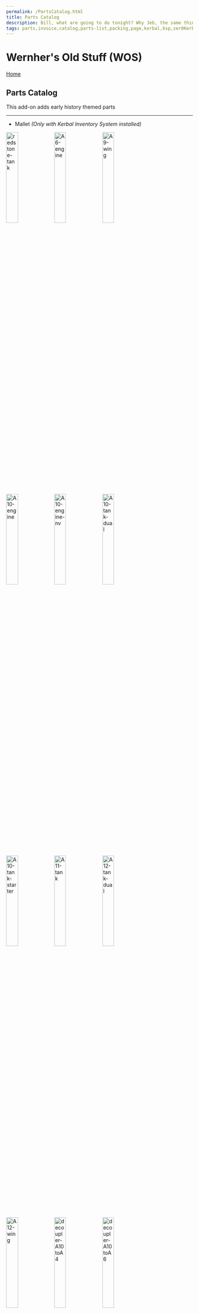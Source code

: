 ```yaml
---
permalink: /PartsCatalog.html
title: Parts Catalog
description: Bill, what are going to do tonight? Why Jeb, the same thing we do every night, Take over the world!
tags: parts,invoice,catalog,parts-list,packing,page,kerbal,ksp,zer0Kerbal,zedK
---
```


<!-- PartsCatalog.md v1.1.4.1
Wernher's Old Stuff (WOS)
created: 01 Feb 2022
updated: 01 Oct 2022 -->

<script src="https://kit.fontawesome.com/0ea5493613.js" crossorigin="anonymous"></script>
<i class="fa-solid fa-explosion fa-beat-fade fa-3x" style="--fa-beat-fade-opacity: 0.1; --fa-beat-fade-scale: 1.25;color: #FF7E03" ></i>

# Wernher's Old Stuff (WOS)

[Home](./index.md)

## Parts Catalog

This add-on adds early history themed parts

---

* Mallet *(Only with Kerbal Inventory System installed)*

<img src="https://raw.githubusercontent.com/zer0Kerbal/WernhersOldStuff/master/docs/%40thumbs/wos-redstone-tank_icon.png" alt="redstone-tank" width="25%" height="25%" />
<img src="https://raw.githubusercontent.com/zer0Kerbal/WernhersOldStuff/master/docs/%40thumbs/wos-A6-engine_icon.png" alt="A6-engine" width="25%" height="25%" />
<img src="https://raw.githubusercontent.com/zer0Kerbal/WernhersOldStuff/master/docs/%40thumbs/wos-A9-wing_icon.png" alt="A9-wing" width="25%" height="25%" />
<img src="https://raw.githubusercontent.com/zer0Kerbal/WernhersOldStuff/master/docs/%40thumbs/wos-A10-engine_icon.png" alt="A10-engine" width="25%" height="25%" />
<img src="https://raw.githubusercontent.com/zer0Kerbal/WernhersOldStuff/master/docs/%40thumbs/wos-A10-engine-nv_icon.png" alt="A10-engine-nv" width="25%" height="25%" />
<img src="https://raw.githubusercontent.com/zer0Kerbal/WernhersOldStuff/master/docs/%40thumbs/wos-A10-tank-dual_icon.png" alt="A10-tank-dual" width="25%" height="25%" />
<img src="https://raw.githubusercontent.com/zer0Kerbal/WernhersOldStuff/master/docs/%40thumbs/wos-A10-tank-starter_icon.png" alt="A10-tank-starter" width="25%" height="25%" />
<img src="https://raw.githubusercontent.com/zer0Kerbal/WernhersOldStuff/master/docs/%40thumbs/wos-A11-tank_icon.png" alt="A11-tank" width="25%" height="25%" />
<img src="https://raw.githubusercontent.com/zer0Kerbal/WernhersOldStuff/master/docs/%40thumbs/wos-A12-tank-dual_icon.png" alt="A12-tank-dual" width="25%" height="25%" />
<img src="https://raw.githubusercontent.com/zer0Kerbal/WernhersOldStuff/master/docs/%40thumbs/wos-A12-wing_icon.png" alt="A12-wing" width="25%" height="25%" />
<img src="https://raw.githubusercontent.com/zer0Kerbal/WernhersOldStuff/master/docs/%40thumbs/wos-decoupler-A10toA4_icon.png" alt="decoupler-A10toA4" width="25%" height="25%" />
<img src="https://raw.githubusercontent.com/zer0Kerbal/WernhersOldStuff/master/docs/%40thumbs/wos-decoupler-A10toA6_icon.png" alt="decoupler-A10toA6" width="25%" height="25%" />
<img src="https://raw.githubusercontent.com/zer0Kerbal/WernhersOldStuff/master/docs/%40thumbs/wos-decoupler-A11toA10_icon.png" alt="decoupler-A11toA10" width="25%" height="25%" />
<img src="https://raw.githubusercontent.com/zer0Kerbal/WernhersOldStuff/master/docs/%40thumbs/wos-decoupler-A12toA10_icon.png" alt="decoupler-A12toA10" width="25%" height="25%" />
<img src="https://raw.githubusercontent.com/zer0Kerbal/WernhersOldStuff/master/docs/%40thumbs/wos-parachute-A4_icon.png" alt="parachute-A4" width="25%" height="25%" />
<img src="https://raw.githubusercontent.com/zer0Kerbal/WernhersOldStuff/master/docs/%40thumbs/wos-parachute-srf_icon.png" alt="parachute-srf" width="25%" height="25%" />

---

[top](#parts-catalog)

<!-- this file CC BY-ND 4.0 by zer0Kerbal -->